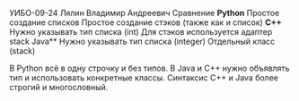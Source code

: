 УИБО-09-24 Лялин Владимир Андреевич
Сравнение
**Python**
   Простое создание списков 
   Простое создание стэков (также как и список)
**C++**
   Нужно указывать тип списка (int)
   Для стэков используется адаптер stack
Java**
   Нужно указывать тип списка (integer)
   Отдельный класс (stack)

В Python всё в одну строчку и без типов. В Java и C++ нужно объявлять тип и использовать конкретные классы. Синтаксис C++ и Java более строгий и многословный.
